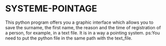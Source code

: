 # SYSTEME-POINTAGE
This python program offers you a graphic interface which allows you to save the surname, the first name, the reason and the time of registration of a person, for example, in a text file. It is in a way a pointing system.
ps:You need to put the python file in the same path with the text_file.
